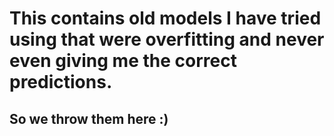 # This contains old models I have tried using that were overfitting and never even giving me the correct predictions. 

## So we throw them here :)

